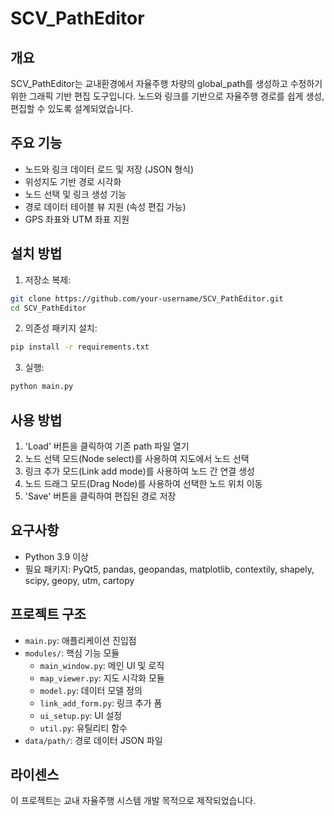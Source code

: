 # SCV_PathEditor

## 개요
SCV_PathEditor는 교내환경에서 자율주행 차량의 global_path를 생성하고 수정하기 위한 그래픽 기반 편집 도구입니다. 노드와 링크를 기반으로 자율주행 경로를 쉽게 생성, 편집할 수 있도록 설계되었습니다.

## 주요 기능
- 노드와 링크 데이터 로드 및 저장 (JSON 형식)
- 위성지도 기반 경로 시각화
- 노드 선택 및 링크 생성 기능
- 경로 데이터 테이블 뷰 지원 (속성 편집 가능)
- GPS 좌표와 UTM 좌표 지원

## 설치 방법
1. 저장소 복제:
```bash
git clone https://github.com/your-username/SCV_PathEditor.git
cd SCV_PathEditor
```

2. 의존성 패키지 설치:
```bash
pip install -r requirements.txt
```

3. 실행:
```bash
python main.py
```

## 사용 방법
1. 'Load' 버튼을 클릭하여 기존 path 파일 열기
2. 노드 선택 모드(Node select)를 사용하여 지도에서 노드 선택
3. 링크 추가 모드(Link add mode)를 사용하여 노드 간 연결 생성
4. 노드 드래그 모드(Drag Node)를 사용하여 선택한 노드 위치 이동
5. 'Save' 버튼을 클릭하여 편집된 경로 저장

## 요구사항
- Python 3.9 이상
- 필요 패키지: PyQt5, pandas, geopandas, matplotlib, contextily, shapely, scipy, geopy, utm, cartopy

## 프로젝트 구조
- `main.py`: 애플리케이션 진입점
- `modules/`: 핵심 기능 모듈 
  - `main_window.py`: 메인 UI 및 로직
  - `map_viewer.py`: 지도 시각화 모듈
  - `model.py`: 데이터 모델 정의
  - `link_add_form.py`: 링크 추가 폼
  - `ui_setup.py`: UI 설정
  - `util.py`: 유틸리티 함수
- `data/path/`: 경로 데이터 JSON 파일

## 라이센스
이 프로젝트는 교내 자율주행 시스템 개발 목적으로 제작되었습니다.
